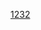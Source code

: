[1232](obsidian://advanced-uri?vault=a1&filepath=%25E6%25B5%258B%25E8%25AF%2595%25E6%25B5%258B%25E8%25AF%2595%25E5%25AD%25A6%25E8%2580%258C%25E6%2580%259D.md)